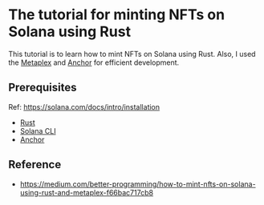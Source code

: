# The tutorial for minting NFTs on Solana using Rust

This tutorial is to learn how to mint NFTs on Solana using Rust.
Also, I used the [Metaplex](https://www.metaplex.com/) and [Anchor](https://www.anchor-lang.com/docs) for efficient development.

## Prerequisites

Ref: https://solana.com/docs/intro/installation

- [Rust](https://www.rust-lang.org)
- [Solana CLI](https://docs.anza.xyz/cli/install)
- [Anchor](https://www.anchor-lang.com/docs)

## Reference

- https://medium.com/better-programming/how-to-mint-nfts-on-solana-using-rust-and-metaplex-f66bac717cb8